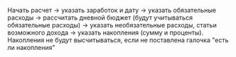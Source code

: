 Начать расчет -> указать заработок и дату -> указать обязательные расходы -> 
рассчитать дневной бюджет (будут учитываться обязательные расходы) -> указать необязательные расходы, статьи возможного дохода ->
указать накопления (сумму и проценты).
Накопления не будут высчитываться, если не поставлена галочка "есть ли накопления"